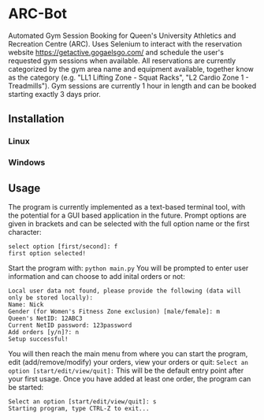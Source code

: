 # ARC-Bot
Automated Gym Session Booking for Queen's University Athletics and Recreation Centre (ARC). Uses Selenium to interact with the reservation website https://getactive.gogaelsgo.com/ and schedule the user's requested gym sessions when available. All reservations are currently categorized by the gym area name and equipment available, together know as the category (e.g. "LL1 Lifting Zone - Squat Racks", "L2 Cardio Zone 1 - Treadmills"). Gym sessions are currently 1 hour in length and can be booked starting exactly 3 days prior.

## Installation
### **Linux**
### **Windows**
## Usage
The program is currently implemented as a text-based terminal tool, with the potential for a GUI based application in the future. Prompt options are given in brackets and can be selected with the full option name or the first character:
```
select option [first/second]: f
first option selected!
```
Start the program with: `python main.py`
You will be prompted to enter user information and can choose to add inital orders or not:
```
Local user data not found, please provide the following (data will only be stored locally):
Name: Nick
Gender (for Women's Fitness Zone exclusion) [male/female]: m
Queen's NetID: 12ABC3
Current NetID password: 123password
Add orders [y/n]?: n
Setup successful!
```
You will then reach the main menu from where you can start the program, edit (add/remove/modify) your orders, view your orders or quit:
```Select an option [start/edit/view/quit]:```
This will be the default entry point after your first usage.
Once you have added at least one order, the program can be started:
```
Select an option [start/edit/view/quit]: s
Starting program, type CTRL-Z to exit...
```
